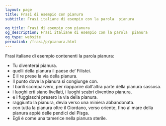 ```yaml
---
layout: page
title: Frasi di esempio con pianura 
subtitle: Frasi italiane di esempio con la parola  pianura

og_title: Frasi di esempio con pianura 
og_description: Frasi italiane di esempio con la parola  pianura
og_type: website
permalink: /frasi/p/pianura.html
---
```


Frasi italiane di esempio contenenti la parola pianura:


- Tu diventerai pianura.
- quelli della pianura il paese de’ Filistei.
- E il re prese la via della pianura.
- Il punto dove la pianura si congiunge con.
- I barili scomparvero, per riapparire dall'altra parte della pianura sassosa.
- i luoghi erti siano livellati, i luoghi scabri diventino pianura.
- e i fuggiaschi presero la via della pianura.
- raggiunto la pianura, devia verso una miniera abbandonata.
- con tutta la pianura oltre il Giordano, verso oriente, fino al mare della pianura appiè delle pendici del Pisga.
- Egli è come una tamerice nella pianura sterile.

